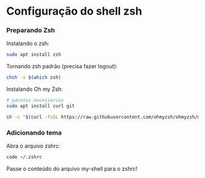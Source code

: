 # Configuração do shell zsh

### Preparando Zsh

Instalando o zsh:

``` bash
sudo apt install zsh
```
Tornando zsh padrão (precisa fazer logout):

``` bash
chsh -s $(which zsh)
```
Instalando Oh my Zsh:

``` bash
# pacotes necessarios
sudo apt install curl git

sh -c "$(curl -fsSL https://raw.githubusercontent.com/ohmyzsh/ohmyzsh/master/tools/install.sh)"
```

### Adicionando tema

Abra o arquivo zshrc:

``` bash
code ~/.zshrc
```

Passe o conteúdo do arquivo my-shell para o zshrc!